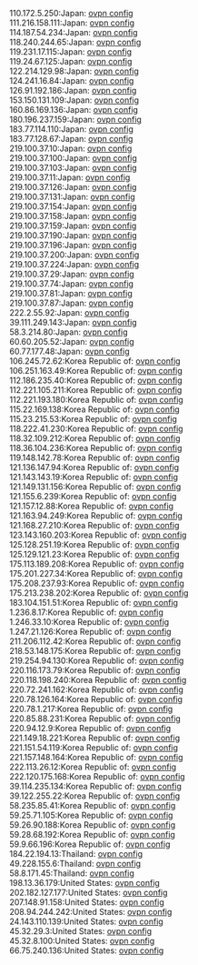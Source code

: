 110.172.5.250:Japan: [ovpn config](vpn/110_172_5_250.ovpn)  
111.216.158.111:Japan: [ovpn config](vpn/111_216_158_111.ovpn)  
114.187.54.234:Japan: [ovpn config](vpn/114_187_54_234.ovpn)  
118.240.244.65:Japan: [ovpn config](vpn/118_240_244_65.ovpn)  
119.231.17.115:Japan: [ovpn config](vpn/119_231_17_115.ovpn)  
119.24.67.125:Japan: [ovpn config](vpn/119_24_67_125.ovpn)  
122.214.129.98:Japan: [ovpn config](vpn/122_214_129_98.ovpn)  
124.241.16.84:Japan: [ovpn config](vpn/124_241_16_84.ovpn)  
126.91.192.186:Japan: [ovpn config](vpn/126_91_192_186.ovpn)  
153.150.131.109:Japan: [ovpn config](vpn/153_150_131_109.ovpn)  
160.86.169.136:Japan: [ovpn config](vpn/160_86_169_136.ovpn)  
180.196.237.159:Japan: [ovpn config](vpn/180_196_237_159.ovpn)  
183.77.114.110:Japan: [ovpn config](vpn/183_77_114_110.ovpn)  
183.77.128.67:Japan: [ovpn config](vpn/183_77_128_67.ovpn)  
219.100.37.10:Japan: [ovpn config](vpn/219_100_37_10.ovpn)  
219.100.37.100:Japan: [ovpn config](vpn/219_100_37_100.ovpn)  
219.100.37.103:Japan: [ovpn config](vpn/219_100_37_103.ovpn)  
219.100.37.11:Japan: [ovpn config](vpn/219_100_37_11.ovpn)  
219.100.37.126:Japan: [ovpn config](vpn/219_100_37_126.ovpn)  
219.100.37.131:Japan: [ovpn config](vpn/219_100_37_131.ovpn)  
219.100.37.154:Japan: [ovpn config](vpn/219_100_37_154.ovpn)  
219.100.37.158:Japan: [ovpn config](vpn/219_100_37_158.ovpn)  
219.100.37.159:Japan: [ovpn config](vpn/219_100_37_159.ovpn)  
219.100.37.190:Japan: [ovpn config](vpn/219_100_37_190.ovpn)  
219.100.37.196:Japan: [ovpn config](vpn/219_100_37_196.ovpn)  
219.100.37.200:Japan: [ovpn config](vpn/219_100_37_200.ovpn)  
219.100.37.224:Japan: [ovpn config](vpn/219_100_37_224.ovpn)  
219.100.37.29:Japan: [ovpn config](vpn/219_100_37_29.ovpn)  
219.100.37.74:Japan: [ovpn config](vpn/219_100_37_74.ovpn)  
219.100.37.81:Japan: [ovpn config](vpn/219_100_37_81.ovpn)  
219.100.37.87:Japan: [ovpn config](vpn/219_100_37_87.ovpn)  
222.2.55.92:Japan: [ovpn config](vpn/222_2_55_92.ovpn)  
39.111.249.143:Japan: [ovpn config](vpn/39_111_249_143.ovpn)  
58.3.214.80:Japan: [ovpn config](vpn/58_3_214_80.ovpn)  
60.60.205.52:Japan: [ovpn config](vpn/60_60_205_52.ovpn)  
60.77.177.48:Japan: [ovpn config](vpn/60_77_177_48.ovpn)  
106.245.72.62:Korea Republic of: [ovpn config](vpn/106_245_72_62.ovpn)  
106.251.163.49:Korea Republic of: [ovpn config](vpn/106_251_163_49.ovpn)  
112.186.235.40:Korea Republic of: [ovpn config](vpn/112_186_235_40.ovpn)  
112.221.105.211:Korea Republic of: [ovpn config](vpn/112_221_105_211.ovpn)  
112.221.193.180:Korea Republic of: [ovpn config](vpn/112_221_193_180.ovpn)  
115.22.169.138:Korea Republic of: [ovpn config](vpn/115_22_169_138.ovpn)  
115.23.215.53:Korea Republic of: [ovpn config](vpn/115_23_215_53.ovpn)  
118.222.41.230:Korea Republic of: [ovpn config](vpn/118_222_41_230.ovpn)  
118.32.109.212:Korea Republic of: [ovpn config](vpn/118_32_109_212.ovpn)  
118.36.104.236:Korea Republic of: [ovpn config](vpn/118_36_104_236.ovpn)  
119.148.142.78:Korea Republic of: [ovpn config](vpn/119_148_142_78.ovpn)  
121.136.147.94:Korea Republic of: [ovpn config](vpn/121_136_147_94.ovpn)  
121.143.143.19:Korea Republic of: [ovpn config](vpn/121_143_143_19.ovpn)  
121.149.131.156:Korea Republic of: [ovpn config](vpn/121_149_131_156.ovpn)  
121.155.6.239:Korea Republic of: [ovpn config](vpn/121_155_6_239.ovpn)  
121.157.12.88:Korea Republic of: [ovpn config](vpn/121_157_12_88.ovpn)  
121.163.94.249:Korea Republic of: [ovpn config](vpn/121_163_94_249.ovpn)  
121.168.27.210:Korea Republic of: [ovpn config](vpn/121_168_27_210.ovpn)  
123.143.160.203:Korea Republic of: [ovpn config](vpn/123_143_160_203.ovpn)  
125.128.251.19:Korea Republic of: [ovpn config](vpn/125_128_251_19.ovpn)  
125.129.121.23:Korea Republic of: [ovpn config](vpn/125_129_121_23.ovpn)  
175.113.189.208:Korea Republic of: [ovpn config](vpn/175_113_189_208.ovpn)  
175.201.227.34:Korea Republic of: [ovpn config](vpn/175_201_227_34.ovpn)  
175.208.237.93:Korea Republic of: [ovpn config](vpn/175_208_237_93.ovpn)  
175.213.238.202:Korea Republic of: [ovpn config](vpn/175_213_238_202.ovpn)  
183.104.151.51:Korea Republic of: [ovpn config](vpn/183_104_151_51.ovpn)  
1.236.8.17:Korea Republic of: [ovpn config](vpn/1_236_8_17.ovpn)  
1.246.33.10:Korea Republic of: [ovpn config](vpn/1_246_33_10.ovpn)  
1.247.21.126:Korea Republic of: [ovpn config](vpn/1_247_21_126.ovpn)  
211.206.112.42:Korea Republic of: [ovpn config](vpn/211_206_112_42.ovpn)  
218.53.148.175:Korea Republic of: [ovpn config](vpn/218_53_148_175.ovpn)  
219.254.94.130:Korea Republic of: [ovpn config](vpn/219_254_94_130.ovpn)  
220.116.173.79:Korea Republic of: [ovpn config](vpn/220_116_173_79.ovpn)  
220.118.198.240:Korea Republic of: [ovpn config](vpn/220_118_198_240.ovpn)  
220.72.241.162:Korea Republic of: [ovpn config](vpn/220_72_241_162.ovpn)  
220.78.126.164:Korea Republic of: [ovpn config](vpn/220_78_126_164.ovpn)  
220.78.1.217:Korea Republic of: [ovpn config](vpn/220_78_1_217.ovpn)  
220.85.88.231:Korea Republic of: [ovpn config](vpn/220_85_88_231.ovpn)  
220.94.12.9:Korea Republic of: [ovpn config](vpn/220_94_12_9.ovpn)  
221.149.18.221:Korea Republic of: [ovpn config](vpn/221_149_18_221.ovpn)  
221.151.54.119:Korea Republic of: [ovpn config](vpn/221_151_54_119.ovpn)  
221.157.148.164:Korea Republic of: [ovpn config](vpn/221_157_148_164.ovpn)  
222.113.26.12:Korea Republic of: [ovpn config](vpn/222_113_26_12.ovpn)  
222.120.175.168:Korea Republic of: [ovpn config](vpn/222_120_175_168.ovpn)  
39.114.235.134:Korea Republic of: [ovpn config](vpn/39_114_235_134.ovpn)  
39.122.255.22:Korea Republic of: [ovpn config](vpn/39_122_255_22.ovpn)  
58.235.85.41:Korea Republic of: [ovpn config](vpn/58_235_85_41.ovpn)  
59.25.71.105:Korea Republic of: [ovpn config](vpn/59_25_71_105.ovpn)  
59.26.90.188:Korea Republic of: [ovpn config](vpn/59_26_90_188.ovpn)  
59.28.68.192:Korea Republic of: [ovpn config](vpn/59_28_68_192.ovpn)  
59.9.66.196:Korea Republic of: [ovpn config](vpn/59_9_66_196.ovpn)  
184.22.194.13:Thailand: [ovpn config](vpn/184_22_194_13.ovpn)  
49.228.155.6:Thailand: [ovpn config](vpn/49_228_155_6.ovpn)  
58.8.171.45:Thailand: [ovpn config](vpn/58_8_171_45.ovpn)  
198.13.36.179:United States: [ovpn config](vpn/198_13_36_179.ovpn)  
202.182.127.177:United States: [ovpn config](vpn/202_182_127_177.ovpn)  
207.148.91.158:United States: [ovpn config](vpn/207_148_91_158.ovpn)  
208.94.244.242:United States: [ovpn config](vpn/208_94_244_242.ovpn)  
24.143.110.139:United States: [ovpn config](vpn/24_143_110_139.ovpn)  
45.32.29.3:United States: [ovpn config](vpn/45_32_29_3.ovpn)  
45.32.8.100:United States: [ovpn config](vpn/45_32_8_100.ovpn)  
66.75.240.136:United States: [ovpn config](vpn/66_75_240_136.ovpn)  
